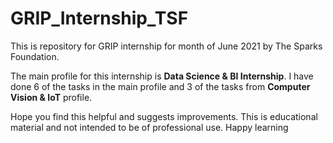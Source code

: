 # GRIP_Internship_TSF

This is repository for GRIP internship for month of June 2021 by The Sparks Foundation.

The main profile for this internship is **Data Science & BI Internship**. I have done 6 of the tasks in the main profile and 3 of the tasks from **Computer Vision & IoT** profile.

Hope you find this helpful and suggests improvements. This is educational material and not intended to be of professional use.
Happy learning
